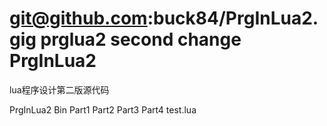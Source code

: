 git@github.com:buck84/PrgInLua2.gig
prglua2 second change
PrgInLua2
=========

lua程序设计第二版源代码

PrgInLua2
  Bin
    Part1
    Part2
    Part3
    Part4
  test.lua
